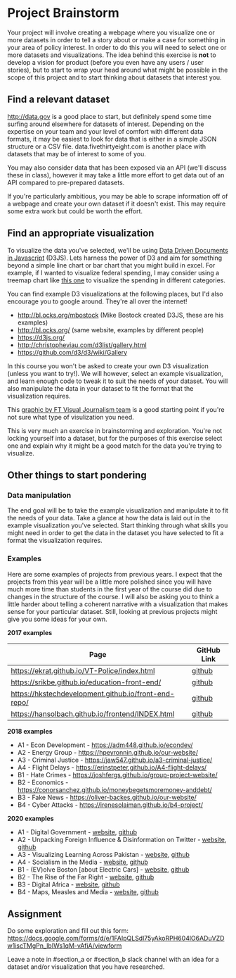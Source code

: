 # Project Brainstorm

Your project will involve creating a webpage where you visualize one or more datasets in order to tell a story about or make a case for something in your area of policy interest. In order to do this you will need to select one or more datasets and visualizations. The idea behind this exercise is **not** to develop a vision for product (before you even have any users / user stories), but to start to wrap your head around what might be possible in the scope of this project and to start thinking about datasets that interest you.

## Find a relevant dataset

http://data.gov is a good place to start, but definitely spend some time surfing around elsewhere for datasets of interest. Depending on the expertise on your team and your level of comfort with different data formats, it may be easiest to look for data that is either in a simple JSON structure or a CSV file. data.fivethirtyeight.com is another place with datasets that may be of interest to some of you.

You may also consider data that has been exposed via an API (we'll discuss these in class), however it may take a little more effort to get data out of an API compared to pre-prepared datasets.

If you're particularly ambitious, you may be able to scrape information off of a webpage and create your own dataset if it doesn't exist. This may require some extra work but could be worth the effort.

## Find an appropriate visualization

To visualize the data you've selected, we'll be using [Data Driven Documents in Javascript](https://d3js.org/) (D3JS). Lets harness the power of D3 and aim for something beyond a simple line chart or bar chart that you might build in excel. For example, if I wanted to visualize federal spending, I may consider using a treemap chart like [this one](https://bl.ocks.org/mbostock/8fe6fa6ed1fa976e5dd76cfa4d816fec) to visualize the spending in different categories.

You can find example D3 visualizations at the following places, but I'd also encourage you to google around. They're all over the internet!

- http://bl.ocks.org/mbostock (Mike Bostock created D3JS, these are his examples)
- http://bl.ocks.org/ (same website, examples by different people)
- https://d3js.org/
- http://christopheviau.com/d3list/gallery.html
- https://github.com/d3/d3/wiki/Gallery

In this course you won't be asked to create your own D3 visualization (unless you want to try!). We will however, select an example visualization, and learn enough code to tweak it to suit the needs of your dataset. You will also manipulate the data in your dataset to fit the format that the visualization requires.

This [graphic by FT Visual Journalism team](https://github.com/ft-interactive/chart-doctor/tree/master/visual-vocabulary) is a good starting point if you're not sure what type of visulization you need.

This is very much an exercise in brainstorming and exploration. You're not locking yourself into a dataset, but for the purposes of this exercise select one and explain why it might be a good match for the data you're trying to visualize.

## Other things to start pondering

### Data manipulation

The end goal will be to take the example visualization and manipulate it to fit the needs of your data. Take a glance at how the data is laid out in the example visualization you've selected. Start thinking through what skills you might need in order to get the data in the dataset you have selected to fit a format the visualization requires.

### Examples

Here are some examples of projects from previous years. I expect that the projects from this year will be a little more polished since you will have much more time than students in the first year of the course did due to changes in the structure of the course. I will also be asking you to think a little harder about telling a coherent narrative with a visualization that makes sense for your particular dataset. Still, looking at previous projects might give you some ideas for your own.

**2017 examples**

Page | GitHub Link
-----|--------------
https://ekrat.github.io/VT-Police/index.html |  [github](https://github.com/ekrat/VT-Police/)
https://srikbe.github.io/education-front-end/ | [github](https://github.com/srikbe/education-front-end)
https://hkstechdevelopment.github.io/front-end-repo/ | [github](https://github.com/HKSTechDevelopment/front-end-repo)
https://hansolbach.github.io/frontend/INDEX.html | [github](https://github.com/hansolbach/frontend)

**2018 examples**

- A1 - Econ Development - https://adm448.github.io/econdev/
- A2 - Energy Group - https://hpeyronnin.github.io/our-website/
- A3 - Criminal Justice - https://jaw547.github.io/a3-criminal-justice/
- A4 - Flight Delays - https://erinstpeter.github.io/A4-flight-delays/
- B1 - Hate Crimes - https://joshfergs.github.io/group-project-website/
- B2 - Economics - https://conorsanchez.github.io/moneybegetsmoremoney-anddebt/
- B3 - Fake News - https://oliver-backes.github.io/our-website/
- B4 - Cyber Attacks - https://irenesolaiman.github.io/b4-project/

**2020 examples**

- A1  -  Digital Government -  [website](https://miamayixuan.github.io/Final-Project/index.html), [github](https://github.com/miamayixuan/Final-Project/projects)
- A2  -  Unpacking Foreign Influence & Disinformation on Twitter -  [website](https://jcharlottef.github.io/A2_Project/web_pages/HTML/home), [github](https://github.com/jcharlottef/A2_Project/projects)
- A3  -  Visualizing Learning Across Pakistan -  [website](https://rhashimo.github.io/a3-education/index.html), [github](https://github.com/rhashimo/a3-education/projects)
- A4  -  Socialism in the Media -  [website](https://jonhudgins.github.io/A4-Group-Project-/index.html), [github](https://github.com/jonhudgins/A4-Group-Project-/projects)
- B1  -  (EV)olve Boston [about Electric Cars] -  [website](https://cpeterson1105.github.io/boston_group/), [github](https://github.com/cpeterson1105/boston_group/projects)
- B2  -  The Rise of the Far Right -  [website](https://aragab87.github.io/WhoVotes/index.html), [github](https://github.com/aragab87/WhoVotes/projects)
- B3  -  Digital Africa -  [website](https://psinsub.github.io/b3-group-project/index.html), [github](https://github.com/psinsub/b3-group-project/projects)
- B4  -  Maps, Measles and Media -  [website](https://sclazenby.github.io/maps_measles_media/), [github](https://github.com/sclazenby/maps_measles_media//projects)

## Assignment

Do some exploration and fill out this form:
https://docs.google.com/forms/d/e/1FAIpQLSdl75yAkoRPH604lO6ADuVZDw1iscTMgPn_lbIWs1qM-vAfiA/viewform

Leave a note in #section_a or #section_b slack channel with an idea for a dataset and/or visualization that you have researched. 
